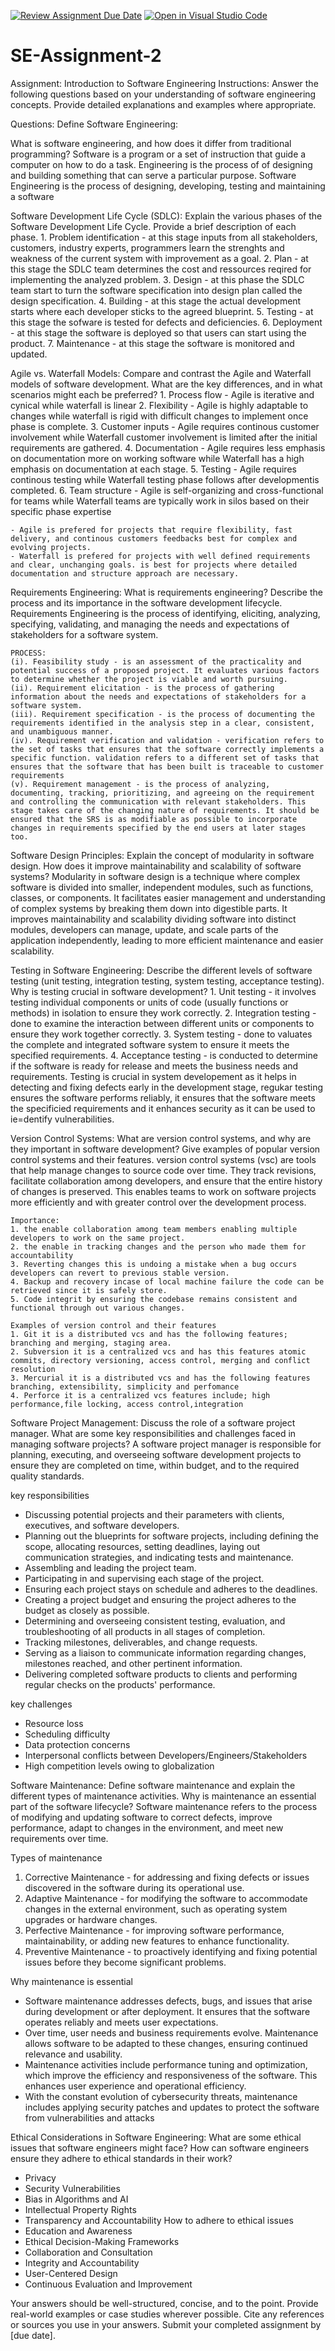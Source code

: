 [![Review Assignment Due Date](https://classroom.github.com/assets/deadline-readme-button-24ddc0f5d75046c5622901739e7c5dd533143b0c8e959d652212380cedb1ea36.svg)](https://classroom.github.com/a/-ucQIGTc)
[![Open in Visual Studio Code](https://classroom.github.com/assets/open-in-vscode-718a45dd9cf7e7f842a935f5ebbe5719a5e09af4491e668f4dbf3b35d5cca122.svg)](https://classroom.github.com/online_ide?assignment_repo_id=15243981&assignment_repo_type=AssignmentRepo)

# SE-Assignment-2

Assignment: Introduction to Software Engineering
Instructions:
Answer the following questions based on your understanding of software engineering concepts. Provide detailed explanations and examples where appropriate.

Questions:
Define Software Engineering:

What is software engineering, and how does it differ from traditional programming?
Software is a program or a set of instruction that guide a computer on how to do a task.
Engineering is the process of of designing and building something that can serve a particular purpose.
Software Engineering is the process of designing, developing, testing and maintaining a software

Software Development Life Cycle (SDLC):
Explain the various phases of the Software Development Life Cycle. Provide a brief description of each phase. 1. Problem identification - at this stage inputs from all stakeholders, customers, industry experts, programmers learn the strenghts and weakness of the current system with improvement as a goal. 2. Plan - at this stage the SDLC team determines the cost and ressources reqired for implementing the analyzed problem. 3. Design - at this phase the SDLC team start to turn the software specification into design plan called the design specification. 4. Building - at this stage the actual development starts where each developer sticks to the agreed blueprint. 5. Testing - at this stage the sofware is tested for defects and deficiencies. 6. Deployment - at this stage the software is deployed so that users can start using the product. 7. Maintenance - at this stage the software is monitored and updated.

Agile vs. Waterfall Models:
Compare and contrast the Agile and Waterfall models of software development. What are the key differences, and in what scenarios might each be preferred? 1. Process flow - Agile is iterative and cynical while waterfall is linear 2. Flexibility - Agile is highly adaptable to changes while waterfall is rigid with difficult changes to implement once phase is complete. 3. Customer inputs - Agile requires continous customer involvement while Waterfall customer involvement is limited after the initial requirements are gathered. 4. Documentation - Agile requires less emphasis on documentation more on working software while Waterfall has a high emphasis on documentation at each stage. 5. Testing - Agile requires continous testing while Waterfall testing phase follows after developmentis completed. 6. Team structure - Agile is self-organizing and cross-functional for teams while Waterfall teams are typically work in silos based on their specific phase expertise

    - Agile is prefered for projects that require flexibility, fast delivery, and continous customers feedbacks best for complex and evolving projects.
    - Waterfall is prefered for projects with well defined requirements and clear, unchanging goals. is best for projects where detailed documentation and structure approach are necessary.

Requirements Engineering:
What is requirements engineering? Describe the process and its importance in the software development lifecycle.
Requirements Engineering is the process of identifying, eliciting, analyzing, specifying, validating, and managing the needs and expectations of stakeholders for a software system.

    PROCESS:
    (i). Feasibility study - is an assessment of the practicality and potential success of a proposed project. It evaluates various factors to determine whether the project is viable and worth pursuing.
    (ii). Requirement elicitation - is the process of gathering information about the needs and expectations of stakeholders for a software system.
    (iii). Requirement specification - is the process of documenting the requirements identified in the analysis step in a clear, consistent, and unambiguous manner.
    (iv). Requirement verification and validation - verification refers to the set of tasks that ensures that the software correctly implements a specific function. validation refers to a different set of tasks that ensures that the software that has been built is traceable to customer requirements
    (v). Requirement management - is the process of analyzing, documenting, tracking, prioritizing, and agreeing on the requirement and controlling the communication with relevant stakeholders. This stage takes care of the changing nature of requirements. It should be ensured that the SRS is as modifiable as possible to incorporate changes in requirements specified by the end users at later stages too.

Software Design Principles:
Explain the concept of modularity in software design. How does it improve maintainability and scalability of software systems?
Modularity in software design is a technique where complex software is divided into smaller, independent modules, such as functions, classes, or components. It facilitates easier management and understanding of complex systems by breaking them down into digestible parts.
It improves maintainability and scalability dividing software into distinct modules, developers can manage, update, and scale parts of the application independently, leading to more efficient maintenance and easier scalability.

Testing in Software Engineering:
Describe the different levels of software testing (unit testing, integration testing, system testing, acceptance testing). Why is testing crucial in software development? 1. Unit testing - it involves testing individual components or units of code (usually functions or methods) in isolation to ensure they work correctly. 2. Integration testing - done to examine the interaction between different units or components to ensure they work together correctly. 3. System testing - done to valuates the complete and integrated software system to ensure it meets the specified requirements. 4. Acceptance testing - is conducted to determine if the software is ready for release and meets the business needs and requirements.
Testing is crucial in system developement as it helps in detecting and fixing defects early in the development stage, regukar testing ensures the software performs reliably, it ensures that the software meets the specificied requirements and it enhances security as it can be used to ie=dentify vulnerabilities.

Version Control Systems:
What are version control systems, and why are they important in software development? Give examples of popular version control systems and their features.
version control systems (vsc) are tools that help manage changes to source code over time. They track revisions, facilitate collaboration among developers, and ensure that the entire history of changes is preserved. This enables teams to work on software projects more efficiently and with greater control over the development process.

    Importance:
    1. the enable collaboration among team members enabling multiple developers to work on the same project.
    2. the enable in tracking changes and the person who made them for accountability
    3. Reverting changes this is undoing a mistake when a bug occurs developers can revert to previous stable version.
    4. Backup and recovery incase of local machine failure the code can be retrieved since it is safely store.
    5. Code integrit by ensuring the codebase remains consistent and functional through out various changes.

    Examples of version control and their features
    1. Git it is a distributed vcs and has the following features; branching and merging, staging area.
    2. Subversion it is a centralized vcs and has this features atomic commits, directory versioning, access control, merging and conflict resolution
    3. Mercurial it is a distributed vcs and has the following features branching, extensibility, simplicity and perfomance
    4. Perforce it is a centralized vcs features include; high performance,file locking, access control,integration

Software Project Management:
Discuss the role of a software project manager. What are some key responsibilities and challenges faced in managing software projects?
A software project manager is responsible for planning, executing, and overseeing software development projects to ensure they are completed on time, within budget, and to the required quality standards.

key responsibilities

- Discussing potential projects and their parameters with clients, executives, and software developers.
- Planning out the blueprints for software projects, including defining the scope, allocating resources, setting deadlines, laying out communication strategies, and indicating tests and maintenance.
- Assembling and leading the project team.
- Participating in and supervising each stage of the project.
- Ensuring each project stays on schedule and adheres to the deadlines.
- Creating a project budget and ensuring the project adheres to the budget as closely as possible.
- Determining and overseeing consistent testing, evaluation, and troubleshooting of all products in all stages of completion.
- Tracking milestones, deliverables, and change requests.
- Serving as a liaison to communicate information regarding changes, milestones reached, and other pertinent information.
- Delivering completed software products to clients and performing regular checks on the products' performance.

key challenges

- Resource loss
- Scheduling difficulty
- Data protection concerns
- Interpersonal conflicts between Developers/Engineers/Stakeholders
- High competition levels owing to globalization

Software Maintenance:
Define software maintenance and explain the different types of maintenance activities. Why is maintenance an essential part of the software lifecycle?
Software maintenance refers to the process of modifying and updating software to correct defects, improve performance, adapt to changes in the environment, and meet new requirements over time.

Types of maintenance

1. Corrective Maintenance - for addressing and fixing defects or issues discovered in the software during its operational use.
2. Adaptive Maintenance - for modifying the software to accommodate changes in the external environment, such as operating system upgrades or hardware changes.
3. Perfective Maintenance - for improving software performance, maintainability, or adding new features to enhance functionality.
4. Preventive Maintenance - to proactively identifying and fixing potential issues before they become significant problems.

Why maintenance is essential

- Software maintenance addresses defects, bugs, and issues that arise during development or after deployment. It ensures that the software operates reliably and meets user expectations.
- Over time, user needs and business requirements evolve. Maintenance allows software to be adapted to these changes, ensuring continued relevance and usability.
- Maintenance activities include performance tuning and optimization, which improve the efficiency and responsiveness of the software. This enhances user experience and operational efficiency.
- With the constant evolution of cybersecurity threats, maintenance includes applying security patches and updates to protect the software from vulnerabilities and attacks

Ethical Considerations in Software Engineering:
What are some ethical issues that software engineers might face? How can software engineers ensure they adhere to ethical standards in their work?

- Privacy
- Security Vulnerabilities
- Bias in Algorithms and AI
- Intellectual Property Rights
- Transparency and Accountability
  How to adhere to ethical issues
- Education and Awareness
- Ethical Decision-Making Frameworks
- Collaboration and Consultation
- Integrity and Accountability
- User-Centered Design
- Continuous Evaluation and Improvement

Your answers should be well-structured, concise, and to the point.
Provide real-world examples or case studies wherever possible.
Cite any references or sources you use in your answers.
Submit your completed assignment by [due date].

